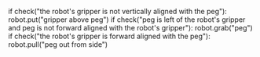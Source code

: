 

if check("the robot's gripper is not vertically aligned with the peg"):
    robot.put("gripper above peg")
if check("peg is left of the robot's gripper and peg is not forward aligned with the robot's gripper"):
    robot.grab("peg")
if check("the robot's gripper is forward aligned with the peg"):
    robot.pull("peg out from side")